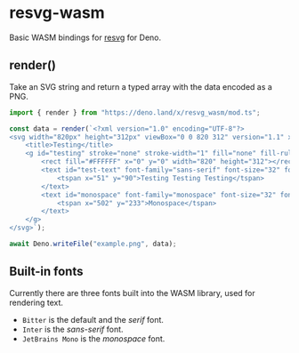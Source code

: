 # resvg-wasm

Basic WASM bindings for [resvg](https://github.com/RazrFalcon/resvg) for Deno.

## render()

Take an SVG string and return a typed array with the data encoded as a PNG.

```ts
import { render } from "https://deno.land/x/resvg_wasm/mod.ts";

const data = render(`<?xml version="1.0" encoding="UTF-8"?>
<svg width="820px" height="312px" viewBox="0 0 820 312" version="1.1" xmlns="http://www.w3.org/2000/svg" xmlns:xlink="http://www.w3.org/1999/xlink">
    <title>Testing</title>
    <g id="testing" stroke="none" stroke-width="1" fill="none" fill-rule="evenodd">
        <rect fill="#FFFFFF" x="0" y="0" width="820" height="312"></rect>
        <text id="test-text" font-family="sans-serif" font-size="32" font-weight="bold" fill="#111827">
            <tspan x="51" y="90">Testing Testing Testing</tspan>
        </text>
        <text id="monospace" font-family="monospace" font-size="32" font-weight="normal" fill="#2D53A4">
            <tspan x="502" y="233">Monospace</tspan>
        </text>
    </g>
</svg>`);

await Deno.writeFile("example.png", data);
```

## Built-in fonts

Currently there are three fonts built into the WASM library, used for rendering
text.

- `Bitter` is the default and the _serif_ font.
- `Inter` is the _sans-serif_ font.
- `JetBrains Mono` is the _monospace_ font.
